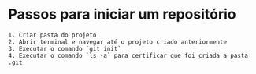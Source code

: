  # Passos para iniciar um repositório 
    1. Criar pasta do projeto 
    2. Abrir terminal e navegar até o projeto criado anteriormente
    3. Executar o comando `git init`
    4. Executar o comando `ls -a` para certificar que foi criada a pasta .git




